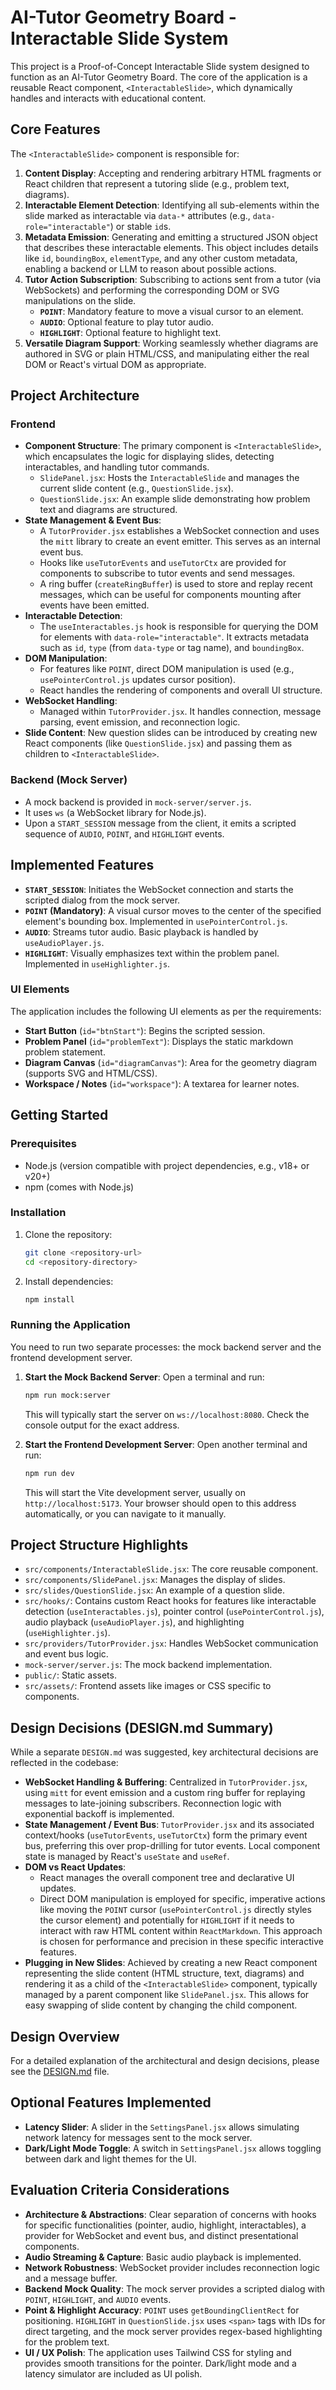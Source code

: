 # AI-Tutor Geometry Board - Interactable Slide System

This project is a Proof-of-Concept Interactable Slide system designed to function as an AI-Tutor Geometry Board. The core of the application is a reusable React component, `<InteractableSlide>`, which dynamically handles and interacts with educational content.

## Core Features

The `<InteractableSlide>` component is responsible for:

1.  **Content Display**: Accepting and rendering arbitrary HTML fragments or React children that represent a tutoring slide (e.g., problem text, diagrams).
2.  **Interactable Element Detection**: Identifying all sub-elements within the slide marked as interactable via `data-*` attributes (e.g., `data-role="interactable"`) or stable `id`s.
3.  **Metadata Emission**: Generating and emitting a structured JSON object that describes these interactable elements. This object includes details like `id`, `boundingBox`, `elementType`, and any other custom metadata, enabling a backend or LLM to reason about possible actions.
4.  **Tutor Action Subscription**: Subscribing to actions sent from a tutor (via WebSockets) and performing the corresponding DOM or SVG manipulations on the slide.
    - **`POINT`**: Mandatory feature to move a visual cursor to an element.
    - **`AUDIO`**: Optional feature to play tutor audio.
    - **`HIGHLIGHT`**: Optional feature to highlight text.
5.  **Versatile Diagram Support**: Working seamlessly whether diagrams are authored in SVG or plain HTML/CSS, and manipulating either the real DOM or React's virtual DOM as appropriate.

## Project Architecture

### Frontend

- **Component Structure**: The primary component is `<InteractableSlide>`, which encapsulates the logic for displaying slides, detecting interactables, and handling tutor commands.
  - `SlidePanel.jsx`: Hosts the `InteractableSlide` and manages the current slide content (e.g., `QuestionSlide.jsx`).
  - `QuestionSlide.jsx`: An example slide demonstrating how problem text and diagrams are structured.
- **State Management & Event Bus**:
  - A `TutorProvider.jsx` establishes a WebSocket connection and uses the `mitt` library to create an event emitter. This serves as an internal event bus.
  - Hooks like `useTutorEvents` and `useTutorCtx` are provided for components to subscribe to tutor events and send messages.
  - A ring buffer (`createRingBuffer`) is used to store and replay recent messages, which can be useful for components mounting after events have been emitted.
- **Interactable Detection**:
  - The `useInteractables.js` hook is responsible for querying the DOM for elements with `data-role="interactable"`. It extracts metadata such as `id`, `type` (from `data-type` or tag name), and `boundingBox`.
- **DOM Manipulation**:
  - For features like `POINT`, direct DOM manipulation is used (e.g., `usePointerControl.js` updates cursor position).
  - React handles the rendering of components and overall UI structure.
- **WebSocket Handling**:
  - Managed within `TutorProvider.jsx`. It handles connection, message parsing, event emission, and reconnection logic.
- **Slide Content**: New question slides can be introduced by creating new React components (like `QuestionSlide.jsx`) and passing them as children to `<InteractableSlide>`.

### Backend (Mock Server)

- A mock backend is provided in `mock-server/server.js`.
- It uses `ws` (a WebSocket library for Node.js).
- Upon a `START_SESSION` message from the client, it emits a scripted sequence of `AUDIO`, `POINT`, and `HIGHLIGHT` events.

## Implemented Features

- **`START_SESSION`**: Initiates the WebSocket connection and starts the scripted dialog from the mock server.
- **`POINT` (Mandatory)**: A visual cursor moves to the center of the specified element's bounding box. Implemented in `usePointerControl.js`.
- **`AUDIO`**: Streams tutor audio. Basic playback is handled by `useAudioPlayer.js`.
- **`HIGHLIGHT`**: Visually emphasizes text within the problem panel. Implemented in `useHighlighter.js`.

### UI Elements

The application includes the following UI elements as per the requirements:

- **Start Button** (`id="btnStart"`): Begins the scripted session.
- **Problem Panel** (`id="problemText"`): Displays the static markdown problem statement.
- **Diagram Canvas** (`id="diagramCanvas"`): Area for the geometry diagram (supports SVG and HTML/CSS).
- **Workspace / Notes** (`id="workspace"`): A textarea for learner notes.

## Getting Started

### Prerequisites

- Node.js (version compatible with project dependencies, e.g., v18+ or v20+)
- npm (comes with Node.js)

### Installation

1.  Clone the repository:
    ```bash
    git clone <repository-url>
    cd <repository-directory>
    ```
2.  Install dependencies:
    ```bash
    npm install
    ```

### Running the Application

You need to run two separate processes: the mock backend server and the frontend development server.

1.  **Start the Mock Backend Server**:
    Open a terminal and run:

    ```bash
    npm run mock:server
    ```

    This will typically start the server on `ws://localhost:8080`. Check the console output for the exact address.

2.  **Start the Frontend Development Server**:
    Open another terminal and run:
    ```bash
    npm run dev
    ```
    This will start the Vite development server, usually on `http://localhost:5173`. Your browser should open to this address automatically, or you can navigate to it manually.

## Project Structure Highlights

- `src/components/InteractableSlide.jsx`: The core reusable component.
- `src/components/SlidePanel.jsx`: Manages the display of slides.
- `src/slides/QuestionSlide.jsx`: An example of a question slide.
- `src/hooks/`: Contains custom React hooks for features like interactable detection (`useInteractables.js`), pointer control (`usePointerControl.js`), audio playback (`useAudioPlayer.js`), and highlighting (`useHighlighter.js`).
- `src/providers/TutorProvider.jsx`: Handles WebSocket communication and event bus logic.
- `mock-server/server.js`: The mock backend implementation.
- `public/`: Static assets.
- `src/assets/`: Frontend assets like images or CSS specific to components.

## Design Decisions (DESIGN.md Summary)

While a separate `DESIGN.md` was suggested, key architectural decisions are reflected in the codebase:

- **WebSocket Handling & Buffering**: Centralized in `TutorProvider.jsx`, using `mitt` for event emission and a custom ring buffer for replaying messages to late-joining subscribers. Reconnection logic with exponential backoff is implemented.
- **State Management / Event Bus**: `TutorProvider.jsx` and its associated context/hooks (`useTutorEvents`, `useTutorCtx`) form the primary event bus, preferring this over prop-drilling for tutor events. Local component state is managed by React's `useState` and `useRef`.
- **DOM vs React Updates**:
  - React manages the overall component tree and declarative UI updates.
  - Direct DOM manipulation is employed for specific, imperative actions like moving the `POINT` cursor (`usePointerControl.js` directly styles the cursor element) and potentially for `HIGHLIGHT` if it needs to interact with raw HTML content within `ReactMarkdown`. This approach is chosen for performance and precision in these specific interactive features.
- **Plugging in New Slides**: Achieved by creating a new React component representing the slide content (HTML structure, text, diagrams) and rendering it as a child of the `<InteractableSlide>` component, typically managed by a parent component like `SlidePanel.jsx`. This allows for easy swapping of slide content by changing the child component.

## Design Overview

For a detailed explanation of the architectural and design decisions, please see the [DESIGN.md](DESIGN.md) file.

## Optional Features Implemented

- **Latency Slider**: A slider in the `SettingsPanel.jsx` allows simulating network latency for messages sent to the mock server.
- **Dark/Light Mode Toggle**: A switch in `SettingsPanel.jsx` allows toggling between dark and light themes for the UI.

## Evaluation Criteria Considerations

- **Architecture & Abstractions**: Clear separation of concerns with hooks for specific functionalities (pointer, audio, highlight, interactables), a provider for WebSocket and event bus, and distinct presentational components.
- **Audio Streaming & Capture**: Basic audio playback is implemented.
- **Network Robustness**: WebSocket provider includes reconnection logic and a message buffer.
- **Backend Mock Quality**: The mock server provides a scripted dialog with `POINT`, `HIGHLIGHT`, and `AUDIO` events.
- **Point & Highlight Accuracy**: `POINT` uses `getBoundingClientRect` for positioning. `HIGHLIGHT` in `QuestionSlide.jsx` uses `<span>` tags with IDs for direct targeting, and the mock server provides regex-based highlighting for the problem text.
- **UI / UX Polish**: The application uses Tailwind CSS for styling and provides smooth transitions for the pointer. Dark/light mode and a latency simulator are included as UI polish.
